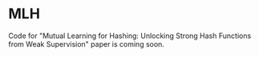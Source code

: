 # MLH
Code for "Mutual Learning for Hashing: Unlocking Strong Hash Functions from Weak Supervision" paper is coming soon.
